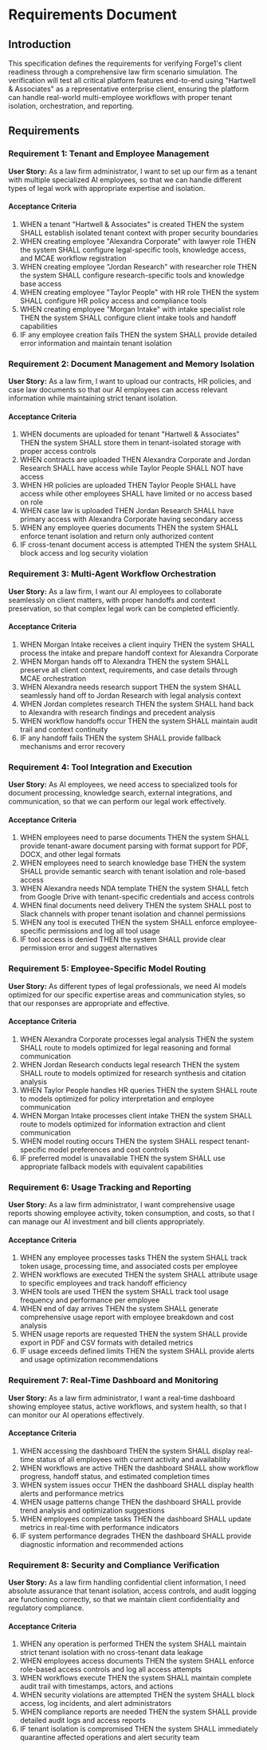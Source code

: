 # Requirements Document

## Introduction

This specification defines the requirements for verifying Forge1's client readiness through a comprehensive law firm scenario simulation. The verification will test all critical platform features end-to-end using "Hartwell & Associates" as a representative enterprise client, ensuring the platform can handle real-world multi-employee workflows with proper tenant isolation, orchestration, and reporting.

## Requirements

### Requirement 1: Tenant and Employee Management

**User Story:** As a law firm administrator, I want to set up our firm as a tenant with multiple specialized AI employees, so that we can handle different types of legal work with appropriate expertise and isolation.

#### Acceptance Criteria

1. WHEN a tenant "Hartwell & Associates" is created THEN the system SHALL establish isolated tenant context with proper security boundaries
2. WHEN creating employee "Alexandra Corporate" with lawyer role THEN the system SHALL configure legal-specific tools, knowledge access, and MCAE workflow registration
3. WHEN creating employee "Jordan Research" with researcher role THEN the system SHALL configure research-specific tools and knowledge base access
4. WHEN creating employee "Taylor People" with HR role THEN the system SHALL configure HR policy access and compliance tools
5. WHEN creating employee "Morgan Intake" with intake specialist role THEN the system SHALL configure client intake tools and handoff capabilities
6. IF any employee creation fails THEN the system SHALL provide detailed error information and maintain tenant isolation

### Requirement 2: Document Management and Memory Isolation

**User Story:** As a law firm, I want to upload our contracts, HR policies, and case law documents so that our AI employees can access relevant information while maintaining strict tenant isolation.

#### Acceptance Criteria

1. WHEN documents are uploaded for tenant "Hartwell & Associates" THEN the system SHALL store them in tenant-isolated storage with proper access controls
2. WHEN contracts are uploaded THEN Alexandra Corporate and Jordan Research SHALL have access while Taylor People SHALL NOT have access
3. WHEN HR policies are uploaded THEN Taylor People SHALL have access while other employees SHALL have limited or no access based on role
4. WHEN case law is uploaded THEN Jordan Research SHALL have primary access with Alexandra Corporate having secondary access
5. WHEN any employee queries documents THEN the system SHALL enforce tenant isolation and return only authorized content
6. IF cross-tenant document access is attempted THEN the system SHALL block access and log security violation

### Requirement 3: Multi-Agent Workflow Orchestration

**User Story:** As a law firm, I want our AI employees to collaborate seamlessly on client matters, with proper handoffs and context preservation, so that complex legal work can be completed efficiently.

#### Acceptance Criteria

1. WHEN Morgan Intake receives a client inquiry THEN the system SHALL process the intake and prepare handoff context for Alexandra Corporate
2. WHEN Morgan hands off to Alexandra THEN the system SHALL preserve all client context, requirements, and case details through MCAE orchestration
3. WHEN Alexandra needs research support THEN the system SHALL seamlessly hand off to Jordan Research with legal analysis context
4. WHEN Jordan completes research THEN the system SHALL hand back to Alexandra with research findings and precedent analysis
5. WHEN workflow handoffs occur THEN the system SHALL maintain audit trail and context continuity
6. IF any handoff fails THEN the system SHALL provide fallback mechanisms and error recovery

### Requirement 4: Tool Integration and Execution

**User Story:** As AI employees, we need access to specialized tools for document processing, knowledge search, external integrations, and communication, so that we can perform our legal work effectively.

#### Acceptance Criteria

1. WHEN employees need to parse documents THEN the system SHALL provide tenant-aware document parsing with format support for PDF, DOCX, and other legal formats
2. WHEN employees need to search knowledge base THEN the system SHALL provide semantic search with tenant isolation and role-based access
3. WHEN Alexandra needs NDA template THEN the system SHALL fetch from Google Drive with tenant-specific credentials and access controls
4. WHEN final documents need delivery THEN the system SHALL post to Slack channels with proper tenant isolation and channel permissions
5. WHEN any tool is executed THEN the system SHALL enforce employee-specific permissions and log all tool usage
6. IF tool access is denied THEN the system SHALL provide clear permission error and suggest alternatives

### Requirement 5: Employee-Specific Model Routing

**User Story:** As different types of legal professionals, we need AI models optimized for our specific expertise areas and communication styles, so that our responses are appropriate and effective.

#### Acceptance Criteria

1. WHEN Alexandra Corporate processes legal analysis THEN the system SHALL route to models optimized for legal reasoning and formal communication
2. WHEN Jordan Research conducts legal research THEN the system SHALL route to models optimized for research synthesis and citation analysis
3. WHEN Taylor People handles HR queries THEN the system SHALL route to models optimized for policy interpretation and employee communication
4. WHEN Morgan Intake processes client intake THEN the system SHALL route to models optimized for information extraction and client communication
5. WHEN model routing occurs THEN the system SHALL respect tenant-specific model preferences and cost controls
6. IF preferred model is unavailable THEN the system SHALL use appropriate fallback models with equivalent capabilities

### Requirement 6: Usage Tracking and Reporting

**User Story:** As a law firm administrator, I want comprehensive usage reports showing employee activity, token consumption, and costs, so that I can manage our AI investment and bill clients appropriately.

#### Acceptance Criteria

1. WHEN any employee processes tasks THEN the system SHALL track token usage, processing time, and associated costs per employee
2. WHEN workflows are executed THEN the system SHALL attribute usage to specific employees and track handoff efficiency
3. WHEN tools are used THEN the system SHALL track tool usage frequency and performance per employee
4. WHEN end of day arrives THEN the system SHALL generate comprehensive usage report with employee breakdown and cost analysis
5. WHEN usage reports are requested THEN the system SHALL provide export in PDF and CSV formats with detailed metrics
6. IF usage exceeds defined limits THEN the system SHALL provide alerts and usage optimization recommendations

### Requirement 7: Real-Time Dashboard and Monitoring

**User Story:** As a law firm administrator, I want a real-time dashboard showing employee status, active workflows, and system health, so that I can monitor our AI operations effectively.

#### Acceptance Criteria

1. WHEN accessing the dashboard THEN the system SHALL display real-time status of all employees with current activity and availability
2. WHEN workflows are active THEN the dashboard SHALL show workflow progress, handoff status, and estimated completion times
3. WHEN system issues occur THEN the dashboard SHALL display health alerts and performance metrics
4. WHEN usage patterns change THEN the dashboard SHALL provide trend analysis and optimization suggestions
5. WHEN employees complete tasks THEN the dashboard SHALL update metrics in real-time with performance indicators
6. IF system performance degrades THEN the dashboard SHALL provide diagnostic information and recommended actions

### Requirement 8: Security and Compliance Verification

**User Story:** As a law firm handling confidential client information, I need absolute assurance that tenant isolation, access controls, and audit logging are functioning correctly, so that we maintain client confidentiality and regulatory compliance.

#### Acceptance Criteria

1. WHEN any operation is performed THEN the system SHALL maintain strict tenant isolation with no cross-tenant data leakage
2. WHEN employees access documents THEN the system SHALL enforce role-based access controls and log all access attempts
3. WHEN workflows execute THEN the system SHALL maintain complete audit trail with timestamps, actors, and actions
4. WHEN security violations are attempted THEN the system SHALL block access, log incidents, and alert administrators
5. WHEN compliance reports are needed THEN the system SHALL provide detailed audit logs and access reports
6. IF tenant isolation is compromised THEN the system SHALL immediately quarantine affected operations and alert security team